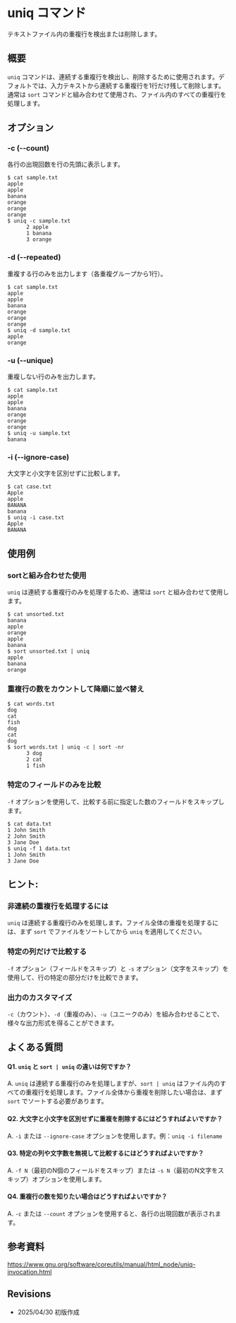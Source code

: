 # uniq コマンド

テキストファイル内の重複行を検出または削除します。

## 概要

`uniq` コマンドは、連続する重複行を検出し、削除するために使用されます。デフォルトでは、入力テキストから連続する重複行を1行だけ残して削除します。通常は `sort` コマンドと組み合わせて使用され、ファイル内のすべての重複行を処理します。

## オプション

### **-c (--count)**

各行の出現回数を行の先頭に表示します。

```console
$ cat sample.txt
apple
apple
banana
orange
orange
orange
$ uniq -c sample.txt
      2 apple
      1 banana
      3 orange
```

### **-d (--repeated)**

重複する行のみを出力します（各重複グループから1行）。

```console
$ cat sample.txt
apple
apple
banana
orange
orange
orange
$ uniq -d sample.txt
apple
orange
```

### **-u (--unique)**

重複しない行のみを出力します。

```console
$ cat sample.txt
apple
apple
banana
orange
orange
orange
$ uniq -u sample.txt
banana
```

### **-i (--ignore-case)**

大文字と小文字を区別せずに比較します。

```console
$ cat case.txt
Apple
apple
BANANA
banana
$ uniq -i case.txt
Apple
BANANA
```

## 使用例

### sortと組み合わせた使用

`uniq` は連続する重複行のみを処理するため、通常は `sort` と組み合わせて使用します。

```console
$ cat unsorted.txt
banana
apple
orange
apple
banana
$ sort unsorted.txt | uniq
apple
banana
orange
```

### 重複行の数をカウントして降順に並べ替え

```console
$ cat words.txt
dog
cat
fish
dog
cat
dog
$ sort words.txt | uniq -c | sort -nr
      3 dog
      2 cat
      1 fish
```

### 特定のフィールドのみを比較

`-f` オプションを使用して、比較する前に指定した数のフィールドをスキップします。

```console
$ cat data.txt
1 John Smith
2 John Smith
3 Jane Doe
$ uniq -f 1 data.txt
1 John Smith
3 Jane Doe
```

## ヒント:

### 非連続の重複行を処理するには

`uniq` は連続する重複行のみを処理します。ファイル全体の重複を処理するには、まず `sort` でファイルをソートしてから `uniq` を適用してください。

### 特定の列だけで比較する

`-f` オプション（フィールドをスキップ）と `-s` オプション（文字をスキップ）を使用して、行の特定の部分だけを比較できます。

### 出力のカスタマイズ

`-c`（カウント）、`-d`（重複のみ）、`-u`（ユニークのみ）を組み合わせることで、様々な出力形式を得ることができます。

## よくある質問

#### Q1. `uniq` と `sort | uniq` の違いは何ですか？
A. `uniq` は連続する重複行のみを処理しますが、`sort | uniq` はファイル内のすべての重複行を処理します。ファイル全体から重複を削除したい場合は、まず `sort` でソートする必要があります。

#### Q2. 大文字と小文字を区別せずに重複を削除するにはどうすればよいですか？
A. `-i` または `--ignore-case` オプションを使用します。例：`uniq -i filename`

#### Q3. 特定の列や文字数を無視して比較するにはどうすればよいですか？
A. `-f N`（最初のN個のフィールドをスキップ）または `-s N`（最初のN文字をスキップ）オプションを使用します。

#### Q4. 重複行の数を知りたい場合はどうすればよいですか？
A. `-c` または `--count` オプションを使用すると、各行の出現回数が表示されます。

## 参考資料

https://www.gnu.org/software/coreutils/manual/html_node/uniq-invocation.html

## Revisions

- 2025/04/30 初版作成